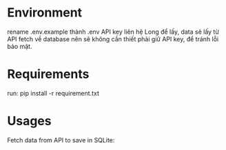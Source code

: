 # Environment
rename .env.example thành .env
API key liên hệ Long để lấy, data sẽ lấy từ API fetch về database nên sẽ không cần thiết phải giữ API key, để tránh lỗi bảo mật.

# Requirements
run:
pip install -r requirement.txt 

# Usages
Fetch data from API to save in SQLite:
